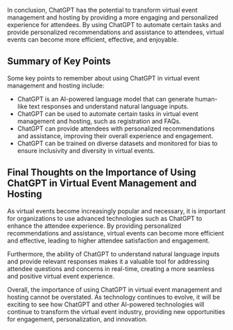 
In conclusion, ChatGPT has the potential to transform virtual event management and hosting by providing a more engaging and personalized experience for attendees. By using ChatGPT to automate certain tasks and provide personalized recommendations and assistance to attendees, virtual events can become more efficient, effective, and enjoyable.

Summary of Key Points
---------------------

Some key points to remember about using ChatGPT in virtual event management and hosting include:

* ChatGPT is an AI-powered language model that can generate human-like text responses and understand natural language inputs.
* ChatGPT can be used to automate certain tasks in virtual event management and hosting, such as registration and FAQs.
* ChatGPT can provide attendees with personalized recommendations and assistance, improving their overall experience and engagement.
* ChatGPT can be trained on diverse datasets and monitored for bias to ensure inclusivity and diversity in virtual events.

Final Thoughts on the Importance of Using ChatGPT in Virtual Event Management and Hosting
-----------------------------------------------------------------------------------------

As virtual events become increasingly popular and necessary, it is important for organizations to use advanced technologies such as ChatGPT to enhance the attendee experience. By providing personalized recommendations and assistance, virtual events can become more efficient and effective, leading to higher attendee satisfaction and engagement.

Furthermore, the ability of ChatGPT to understand natural language inputs and provide relevant responses makes it a valuable tool for addressing attendee questions and concerns in real-time, creating a more seamless and positive virtual event experience.

Overall, the importance of using ChatGPT in virtual event management and hosting cannot be overstated. As technology continues to evolve, it will be exciting to see how ChatGPT and other AI-powered technologies will continue to transform the virtual event industry, providing new opportunities for engagement, personalization, and innovation.
